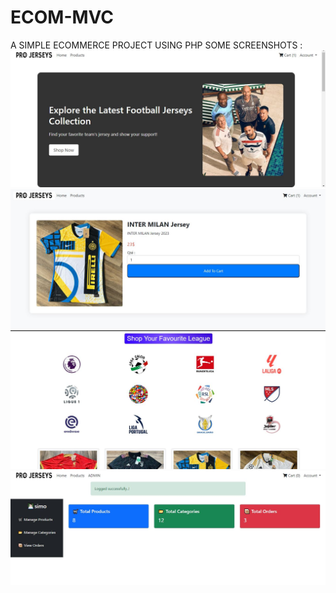 # ECOM-MVC
A SIMPLE ECOMMERCE PROJECT USING PHP 
 SOME SCREENSHOTS :
![Homepage](https://github.com/Mohamed-Bouzrhaiba/ECOM-MVC/blob/main/public/img/SCREEN%201.JPG)
![PRODUCT PAGE](https://github.com/Mohamed-Bouzrhaiba/ECOM-MVC/blob/main/public/img/screen%202.JPG)
![Homepage2](https://github.com/Mohamed-Bouzrhaiba/ECOM-MVC/blob/main/public/img/screen%203.JPG)
![DASHBOARD](https://github.com/Mohamed-Bouzrhaiba/ECOM-MVC/blob/main/public/img/screen%204.JPG)

